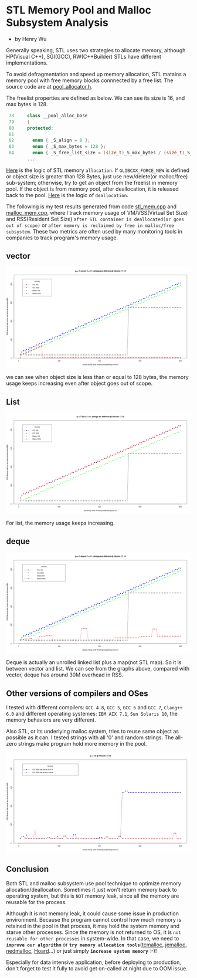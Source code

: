 # STL Memory Pool and Malloc Subsystem Analysis

- by Henry Wu

Generally speaking, STL uses two strategies to allocate memory, although HP(Visual C++), SGI(GCC), RW(C++Builder) STLs have different implementations.

To avoid defragmentation and speed up memory allocation, STL matains a memory pool with free memory blocks connnected by a free list. The source code are at [pool_allocator.h](https://github.com/gcc-mirror/gcc/blob/master/libstdc%2B%2B-v3/include/ext/pool_allocator.h#L84).

The freelist properties are defined as below. We can see its size is 16, and max bytes is 128.
```cpp
 78     class __pool_alloc_base
 79     { 
 80     protected:
 81 
 82       enum { _S_align = 8 };
 83       enum { _S_max_bytes = 128 };
 84       enum { _S_free_list_size = (size_t)_S_max_bytes / (size_t)_S_align };
        ...
```

[Here](https://github.com/gcc-mirror/gcc/blob/master/libstdc%2B%2B-v3/include/ext/pool_allocator.h#L243) is the logic of STL memory `allocation`. If `GLIBCXX_FORCE_NEW` is defined or object size is greater than 128 Bytes, just use new/delete(or malloc/free) sub-system; otherwise, try to get an object from the freelist in memory pool. If the object is from memory pool, after deallocation, it is released back to the pool. [Here]((https://github.com/gcc-mirror/gcc/blob/master/libstdc%2B%2B-v3/include/ext/pool_allocator.h#L279)) is the logic of `deallocation`.
 
The following is my test results generated from code [stl_mem.cpp](stl_mem.cpp) and [malloc_mem.cpp](malloc_mem.cpp), where I track memory usage of VM/VSS(Virtual Set Size) and RSS(Resident Set Size) `after STL container is deallocated(or goes out of scope)` or `after memory is reclaimed by free in malloc/free subsystem`. These two metrics are often used by many monitoring tools in companies to track program's memory usage.


## vector

![](vector.png)

we can see when object size is less than or equal to 128 bytes, the memory usage keeps increasing even after object goes out of scope.

## List

![](list.png)

For list, the memory usage keeps increasing.

## deque

![](deque.png)

Deque is actually an unrolled linked list plus a map(not STL map). So it is between vector and list. We can see from the graphs above, compared with vector, deque has around 30M overhead in RSS.

## Other versions of compilers and OSes

I tested with different compilers: `GCC 4.8`, `GCC 5`, `GCC 6` and `GCC 7`, `Clang++ 6.0` and different operating systemes: `IBM AIX 7.1`, `Sun Solaris 10`, the memory behaviors are very different.

Also STL, or its underlying malloc system, tries to reuse same object as possible as it can. I tested strings with all '0' and random strings. The all-zero strings make program hold more memory in the pool.

![](gcc4.8_random_string.png)


## Conclusion

Both STL and malloc subsystem use pool technique to optimize memory allocation/deallocation. Sometimes it just won't return memory back to operating system, but this is `NOT` memory leak, since all the memory are reusable for the process.

Although it is not memory leak, it could cause some issue in production environment. Because the program cannot control how much memory is retained in the pool in that process, it may hold the system memory and starve other processes. Since the memory is not returned to OS, it is `not reusable for other processes` in system-wide. In that case, we need to __`improve our algorithm`__ or __`try memory allocation tools`__([tcmalloc](http://goog-perftools.sourceforge.net/doc/tcmalloc.html), [jemalloc](http://people.freebsd.org/~jasone/jemalloc/bsdcan2006/jemalloc.pdf), [nedmalloc](http://www.nedprod.com/programs/portable/nedmalloc/index.html), [Hoard](http://www.hoard.org/)...) or just simply __`increase system memory`__ :-)!


Especially for data intensive application, before deploying to production, don't forget to test it fully to avoid get on-called at night due to OOM issue.

